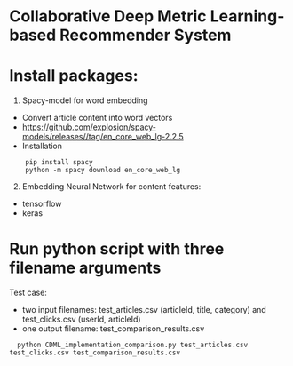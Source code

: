 # Collaborative Deep Metric Learning-based Recommender System

# Install packages:

1. Spacy-model for word embedding
  - Convert article content into word vectors
  - https://github.com/explosion/spacy-models/releases//tag/en_core_web_lg-2.2.5
  - Installation

``` 
    pip install spacy
    python -m spacy download en_core_web_lg
```  

2. Embedding Neural Network for content features:
  - tensorflow
  - keras
  
# Run python script with three filename arguments

Test case:
  - two input filenames: test_articles.csv (articleId, title, category) and test_clicks.csv (userId, articleId)
  - one output filename: test_comparison_results.csv

```
  python CDML_implementation_comparison.py test_articles.csv test_clicks.csv test_comparison_results.csv
``` 
